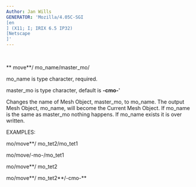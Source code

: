 ```yaml
---
Author: Jan Wills
GENERATOR: 'Mozilla/4.05C-SGI 
[en
] (X11; I; IRIX 6.5 IP32) 
[Netscape
]'
---
```


  

 ** move**/ mo\_name/master\_mo/

  mo\_name is type character, required.

  master\_mo is type character, default is **-cmo-**'

  Changes the name of Mesh Object, master\_mo, to mo\_name. The output
  Mesh Object, mo\_name, will become the Current Mesh Object. If
  mo\_name is the same as master\_mo nothing happens. If mo\_name
  exists it is over written.

 EXAMPLES:

  mo/move**/ mo\_tet2/mo\_tet1

  mo/move/-mo-/mo\_tet1

  mo/move**/ mo\_tet2

  mo/move**/ mo\_tet2**/-cmo-**

